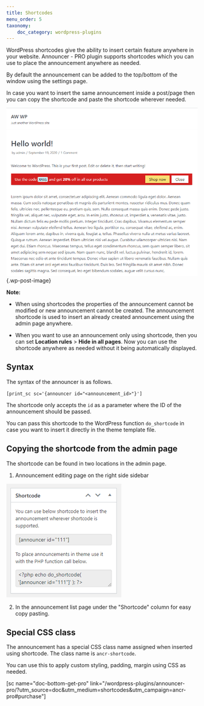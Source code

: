 ```yaml
---
title: Shortcodes
menu_order: 5
taxonomy:
    doc_category: wordpress-plugins
---
```


WordPress shortcodes give the ability to insert certain feature anywhere in your website. Announcer - PRO plugin supports shortcodes which you can use to place the announcement anywhere as needed.

By default the announcement can be added to the top/bottom of the window using the settings page.

In case you want to insert the same announcement inside a post/page then you can copy the shortcode and paste the shortcode wherever needed.

![Announcer - PRO announcement inserted inside a post using shortcode](/_images/ancrp-shortcode-2.png) {.wp-post-image}

**Note:**

* When using shortcodes the properties of the announcement cannot be modified or new announcement cannot be created. The announcement shortcode is used to insert an already created announcement using the admin page anywhere.

* When you want to use an announcement only using shortcode, then you can set **Location rules** > **Hide in all pages**. Now you can use the shortcode anywhere as needed without it being automatically displayed.

## Syntax

The syntax of the announcer is as follows.

    [print_sc sc='{announcer id="<announcement_id>"}']

The shortcode only accepts the `id` as a parameter where the ID of the announcement should be passed.

You can pass this shortcode to the WordPress function `do_shortcode` in case you want to insert it directly in the theme template file.

## Copying the shortcode from the admin page

The shortcode can be found in two locations in the admin page.

1. Announcement editing page on the right side sidebar

![Announcer - PRO shortcode admin page](/_images/ancrp-shortcode.png)

2. In the announcement list page under the "Shortcode" column for easy copy pasting.

## Special CSS class

The announcement has a special CSS class name assigned when inserted using shortcode. The class name is `ancr-shortcode`.

You can use this to apply custom styling, padding, margin using CSS as needed.

[sc name="doc-bottom-get-pro" link="/wordpress-plugins/announcer-pro/?utm_source=doc&utm_medium=shortcodes&utm_campaign=ancr-pro#purchase"]